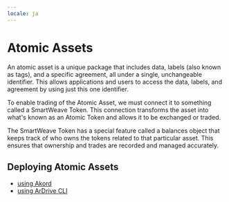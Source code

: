 ```yaml
---
locale: ja
---
```

# Atomic Assets

An atomic asset is a unique package that includes data, labels (also known as tags), and a specific agreement, all under a single, unchangeable identifier. This allows applications and users to access the data, labels, and agreement by using just this one identifier.

To enable trading of the Atomic Asset, we must connect it to something called a SmartWeave Token. This connection transforms the asset into what's known as an Atomic Token and allows it to be exchanged or traded.

The SmartWeave Token has a special feature called a balances object that keeps track of who owns the tokens related to that particular asset. This ensures that ownership and trades are recorded and managed accurately.

## Deploying Atomic Assets


* [using Akord](akord.md)
* [using ArDrive CLI](ardrive-cli)